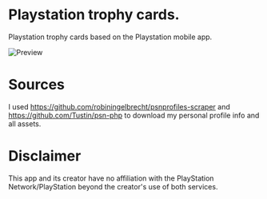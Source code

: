 # Playstation trophy cards.

Playstation trophy cards based on the Playstation mobile app.

![Preview](https://github.com/robiningelbrecht/playstation-trophy-cards/raw/master/assets/preview.gif "Preview")

# Sources

I used https://github.com/robiningelbrecht/psnprofiles-scraper and https://github.com/Tustin/psn-php to download my personal profile info and all assets.
 
# Disclaimer

This app and its creator have no affiliation with the PlayStation Network/PlayStation beyond the creator's use of both services.

